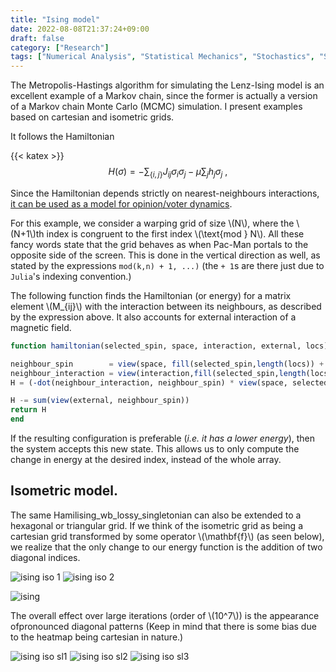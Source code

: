 ```yaml
---
title: "Ising model"
date: 2022-08-08T21:37:24+09:00
draft: false
category: ["Research"]
tags: ["Numerical Analysis", "Statistical Mechanics", "Stochastics", "Simulation"]
---
```


The Metropolis-Hastings algorithm for simulating the Lenz-Ising model is an excellent example of a Markov chain, since the former is actually a version of a Markov chain Monte Carlo (MCMC) simulation. I present examples based on cartesian and isometric grids.

It follows the Hamiltonian
<div>
</div>

{{< katex >}}
$$
H(\sigma)=-\sum_{\{i,j\}}J_{ij}\sigma_i\sigma_j-\mu\sum_jh_j\sigma_j\ ,
$$

Since the Hamiltonian depends strictly on nearest-neighbours interactions, [it can be used as a model for opinion/voter dynamics](https://ci.ovgu.de/Team/Palina+Bartashevich/Publications/_/Bartashevich2019-Ising.pdf).


For this example, we consider a warping grid of size \\(N\\), where the \\(N+1\\)th index is congruent to the first index \\(\text{mod } N\\). All these fancy words state that the grid behaves as when Pac-Man portals to the opposite side of the screen. This is done in the vertical direction as well, as stated by the expressions ```mod(k,n) + 1, ...)``` (the ```+ 1```s are there just due to ```Julia```'s indexing convention.)

The following function finds the Hamiltonian (or energy) for a matrix element \\(M_{ij}\\) with the interaction between its neighbours, as described by the expression above. It also accounts for external interaction of a magnetic field.

```julia
function hamiltonian(selected_spin, space, interaction, external, locs)

neighbour_spin        = view(space, fill(selected_spin,length(locs)) + locs)
neighbour_interaction = view(interaction,fill(selected_spin,length(locs)) + locs)
H = (-dot(neighbour_interaction, neighbour_spin) * view(space, selected_spin))[1]

H -= sum(view(external, neighbour_spin))
return H
end
```

If the resulting configuration is preferable (*i.e. it has a lower energy*), then the system accepts this new state. This allows us to only compute the change in energy at the desired index, instead of the whole array.

## Isometric model.

The same Hamilising_wb_lossy_singletonian can also be extended to a hexagonal or triangular grid. If we think of the isometric grid as being a cartesian grid transformed by some operator \\(\mathbf{f}\\) (as seen below), we realize that the only change to our energy function is the addition of two diagonal indices.

![ising iso 1](img/ising/hex1.png)
![ising iso 2](img/ising/hex2.png)

![ising](img/ising/hex1.png)

The overall effect over large iterations (order of \\(10^7\\)) is the appearance ofpronounced diagonal patterns (Keep in mind that there is some bias due to the heatmap being cartesian in nature.)

![ising iso sl1](img/ising/ising_slanted.png)
![ising iso sl2](img/ising/ising_slanted_2.png)
![ising iso sl3](img/ising/ising_slanted_3.png)

